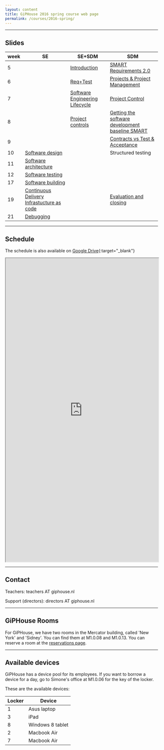 ```yaml
---
layout: content
title: GiPHouse 2016 spring course web page
permalink: /courses/2016-spring/
---
```


***

Slides
------

| week |  SE | SE+SDM | SDM |
|------|-----|--------|-----|
|   5  |     | [Introduction](https://drive.google.com/file/d/0B8I2nnZnb2JpQklid0lUelZRU2M/view?usp=sharing) | [SMART Requirements 2.0](https://drive.google.com/file/d/0B-PvRCEtmcVvNEo2UGFCOGZnMXM/view?usp=sharing) |
|   6  |     |   [Req+Test](https://drive.google.com/open?id=0B4zOR_oYNgc8bEtOX1QxbFRPYzg)     | [Projects & Project Management](https://docs.google.com/document/d/1AFgPrHN0aol1aLvFU5CiYwkPWHu2I48oskv9MyPwkL8/edit?usp=sharing)    |
|   7  |     | [Software Engineering Lifecycle](https://drive.google.com/open?id=0B6Zf71MLHzExWm9rS3hJcm5FTlk)    | [Project Control](https://docs.google.com/document/d/116o9hX757u4gy7rY4Uj-VcVP7HZxquQV7d-2rQE5SYg/edit?usp=sharing) |
|   8  |     | [Project controls](https://drive.google.com/file/d/0B-PvRCEtmcVvYnRFV0FjRGN3UnM/view?usp=sharing) | [Getting the software development baseline SMART](https://docs.google.com/document/d/1lu0e1lgL-vRyv9mWym9yAeH99Oy8ZB6h-tTtGgWXdVw/edit?usp=sharing) |
|   9  |     |        | [Contracts vs Test & Acceptance](https://docs.google.com/document/d/1Q4lIqgWMMbFryKruQiruflaQABDa5oVboiCynF41NyY/edit?usp=sharing) |
|  10  | [Software design](https://drive.google.com/open?id=0B6Zf71MLHzExRU1ic0FEbnRXT2M) | | Structured testing |
|  11  | [Software architecture](https://drive.google.com/open?id=0B6Zf71MLHzExRU1ic0FEbnRXT2M) | | |
|  12  | [Software testing](https://drive.google.com/open?id=0B6Zf71MLHzExZU00SG9mVE03Mm8) | | |
|  17  | [Software building](https://drive.google.com/open?id=0B6Zf71MLHzExcUUwWEFoM0p6Qlk) | | |
|  19  | [Continuous Delivery](https://drive.google.com/open?id=0B6Zf71MLHzExdVJRczNENmZuOVk) [Infrastucture as code](https://drive.google.com/open?id=0B6Zf71MLHzExVEFNcWZWZzBCNEU) | | [Evaluation and closing](https://docs.google.com/document/d/1nMY_sUxMSvleYw35Qy7woZ7i1YUtyV1s6GLrltR_VvU/edit?usp=sharing) |
|  21  | [Debugging](https://drive.google.com/open?id=0B6Zf71MLHzExZno0a0lLekt2c0U) | | |
***

Schedule
--------
The schedule is also available on [Google Drive](https://drive.google.com/open?id=1j9YfE2c06KChwo0k2bpPAexqj95AP-opWHK95LKC0c8){:target="_blank"}

<iframe style="width: 100%; height: 1000px" src="https://docs.google.com/spreadsheets/d/1j9YfE2c06KChwo0k2bpPAexqj95AP-opWHK95LKC0c8/pubhtml?gid=884926167&amp;single=true&amp;widget=false&amp;headers=false&amp;chrome=false"></iframe>

***

Contact
-------
Teachers: teachers AT giphouse.nl

Support (directors): directors AT giphouse.nl

***

GiPHouse Rooms
-----------------
For GiPHouse, we have two rooms in the Mercator building, called 'New York' and 'Sidney'. You can find them at M1.0.08 and M1.0.13. You can reserve a room at the [reservations page](http://reservations.giphouse.nl).

***

Available devices
-----------------
GiPHouse has a device pool for its employees. If you want to borrow a device for a day, go to Simone's office at M1.0.06 for the key of the locker.

These are the available devices:

Locker | Device
------ | ------
1      | Asus laptop
3      | iPad
8      | Windows 8 tablet
2      | Macbook Air
7      | Macbook Air
